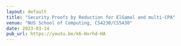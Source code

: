 ```yaml
---
layout: default
title: "Security Proofs by Reduction for ElGamal and multi-CPA"
venue: "NUS School of Computing, CS4230/CS5430"
date: 2023-03-14
pub_url: https://youtu.be/k6-Hxrhd-HA
---
```

